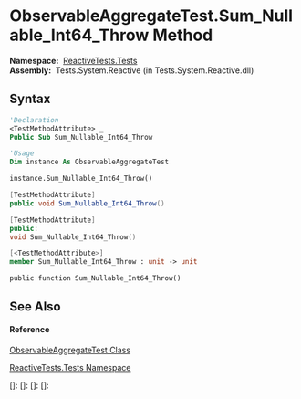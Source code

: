 # ObservableAggregateTest.Sum\_Nullable\_Int64\_Throw Method

**Namespace:**  [ReactiveTests.Tests](ReactiveTests.Tests\ReactiveTests.Tests.md)  
**Assembly:**  Tests.System.Reactive (in Tests.System.Reactive.dll)

## Syntax

```vb
'Declaration
<TestMethodAttribute> _
Public Sub Sum_Nullable_Int64_Throw
```

```vb
'Usage
Dim instance As ObservableAggregateTest

instance.Sum_Nullable_Int64_Throw()
```

```csharp
[TestMethodAttribute]
public void Sum_Nullable_Int64_Throw()
```

```c++
[TestMethodAttribute]
public:
void Sum_Nullable_Int64_Throw()
```

```fsharp
[<TestMethodAttribute>]
member Sum_Nullable_Int64_Throw : unit -> unit 
```

```jscript
public function Sum_Nullable_Int64_Throw()
```

## See Also

#### Reference

[ObservableAggregateTest Class](ObservableAggregateTest\ObservableAggregateTest.md)

[ReactiveTests.Tests Namespace](ReactiveTests.Tests\ReactiveTests.Tests.md)

[]: 
[]: 
[]: 
[]: 